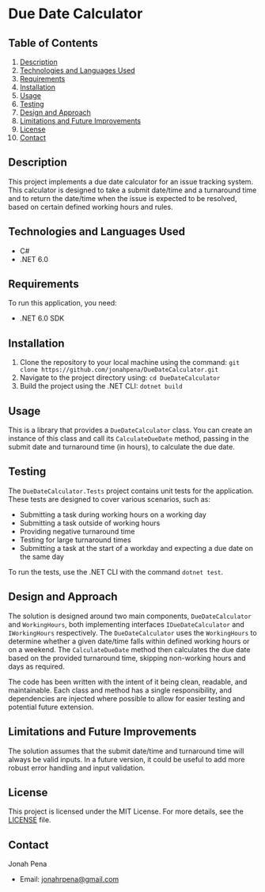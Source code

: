 # Due Date Calculator

## Table of Contents

1. [Description](#description)
2. [Technologies and Languages Used](#technologies-and-languages-used)
3. [Requirements](#requirements)
4. [Installation](#installation)
5. [Usage](#usage)
6. [Testing](#testing)
8. [Design and Approach](#design)
9. [Limitations and Future Improvements](#limitations)
9. [License](#license)
10. [Contact](#contact)

## Description <a name="description"></a>

This project implements a due date calculator for an issue tracking system. This calculator is designed to take a submit date/time and a turnaround time and to return the date/time when the issue is expected to be resolved, based on certain defined working hours and rules.


## Technologies and Languages Used <a name="technologies-and-languages-used"></a>

- C#
- .NET 6.0

## Requirements <a name="requirements"></a>

To run this application, you need:

- .NET 6.0 SDK

## Installation <a name="installation"></a>

1. Clone the repository to your local machine using the command: `git clone https://github.com/jonahpena/DueDateCalculator.git`
2. Navigate to the project directory using: `cd DueDateCalculator`
3. Build the project using the .NET CLI: `dotnet build`

## Usage <a name="usage"></a>

This is a library that provides a `DueDateCalculator` class. You can create an instance of this class and call its `CalculateDueDate` method, passing in the submit date and turnaround time (in hours), to calculate the due date.

## Testing <a name="testing"></a>

The `DueDateCalculator.Tests` project contains unit tests for the application. These tests are designed to cover various scenarios, such as:

- Submitting a task during working hours on a working day
- Submitting a task outside of working hours
- Providing negative turnaround time
- Testing for large turnaround times
- Submitting a task at the start of a workday and expecting a due date on the same day

To run the tests, use the .NET CLI with the command `dotnet test`.

## Design and Approach <a name="design"></a>

The solution is designed around two main components, `DueDateCalculator` and `WorkingHours`, both implementing interfaces `IDueDateCalculator` and `IWorkingHours` respectively. The `DueDateCalculator` uses the `WorkingHours` to determine whether a given date/time falls within defined working hours or on a weekend. The `CalculateDueDate` method then calculates the due date based on the provided turnaround time, skipping non-working hours and days as required.

The code has been written with the intent of it being clean, readable, and maintainable. Each class and method has a single responsibility, and dependencies are injected where possible to allow for easier testing and potential future extension.


## Limitations and Future Improvements <a name="limitations"></a>

The solution assumes that the submit date/time and turnaround time will always be valid inputs. In a future version, it could be useful to add more robust error handling and input validation. 



## License <a name="license"></a>

This project is licensed under the MIT License. For more details, see the [LICENSE](LICENSE) file.

## Contact <a name="contact"></a>

Jonah Pena
- Email: jonahrpena@gmail.com
